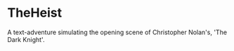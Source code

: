 # TheHeist
A text-adventure simulating the opening scene of Christopher Nolan's, 'The Dark Knight'.
